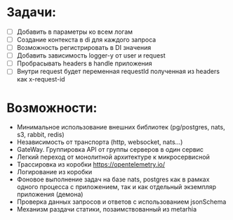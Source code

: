 # Задачи:
- [ ] Добавить в параметры ко всем логам
- [ ] Создание контекста в di для каждого запроса
- [ ] Возможность регистрировать в DI значения 
- [ ] Добавить зависимость logger-у от user и request
- [ ] Пробрасывать headers в handle приложения 
- [ ] Внутри request будет переменная requestId полученная из headers как x-request-id 

# Возможности:
- Минимальное использование внешних библиотек (pg/postgres, nats, s3, rabbit, redis)
- Независимость от транспорта (http, websocket, nats...)
- GateWay. Группировка API от группы серверов в один сервис
- Легкий переход от монолитной архитектуре к микросервисной
- Трассировка из коробки https://opentelemetry.io/
- Логирование из коробки
- Фоновое выполнение задач на базе nats, postgres как в рамках одного процесса с приложением, так и как отдельный экземпляр приложения (демона)
- Проверка данных запросов и ответов с использованием jsonSchema
- Механизм раздачи статики, позаимствованный из metarhia
